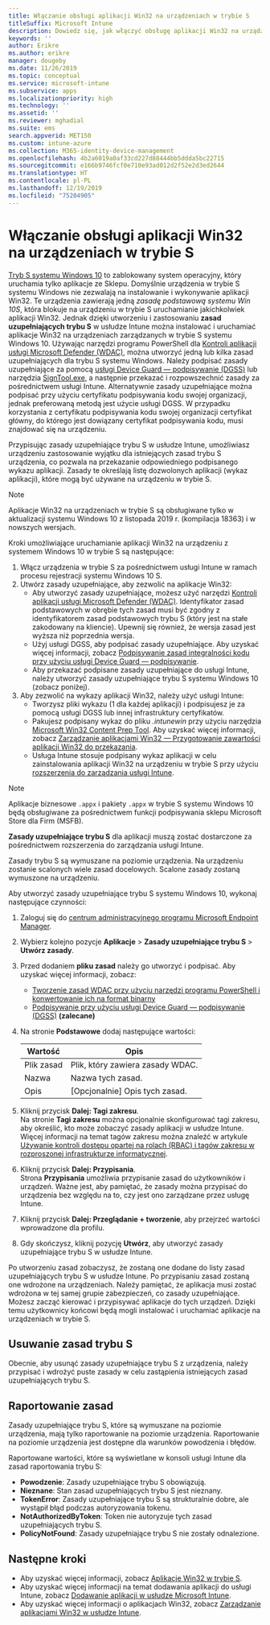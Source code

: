 ```yaml
---
title: Włączanie obsługi aplikacji Win32 na urządzeniach w trybie S
titleSuffix: Microsoft Intune
description: Dowiedz się, jak włączyć obsługę aplikacji Win32 na urządzeniach w trybie S przy użyciu usługi Microsoft Intune.
keywords: ''
author: Erikre
ms.author: erikre
manager: dougeby
ms.date: 11/26/2019
ms.topic: conceptual
ms.service: microsoft-intune
ms.subservice: apps
ms.localizationpriority: high
ms.technology: ''
ms.assetid: ''
ms.reviewer: mghadial
ms.suite: ems
search.appverid: MET150
ms.custom: intune-azure
ms.collection: M365-identity-device-management
ms.openlocfilehash: 4b2a6019a0af33cd227d88444bb5ddda5bc22715
ms.sourcegitcommit: e166b9746fcf0e710e93ad012d2f52e2d3ed2644
ms.translationtype: HT
ms.contentlocale: pl-PL
ms.lasthandoff: 12/19/2019
ms.locfileid: "75204905"
---
```

# <a name="enable-win32-apps-on-s-mode-devices"></a>Włączanie obsługi aplikacji Win32 na urządzeniach w trybie S

[Tryb S systemu Windows 10](https://docs.microsoft.com/windows/deployment/s-mode) to zablokowany system operacyjny, który uruchamia tylko aplikacje ze Sklepu. Domyślnie urządzenia w trybie S systemu Windows nie zezwalają na instalowanie i wykonywanie aplikacji Win32. Te urządzenia zawierają jedną *zasadę podstawową systemu Win 10S*, która blokuje na urządzeniu w trybie S uruchamianie jakichkolwiek aplikacji Win32. Jednak dzięki utworzeniu i zastosowaniu **zasad uzupełniających trybu S** w usłudze Intune można instalować i uruchamiać aplikacje Win32 na urządzeniach zarządzanych w trybie S systemu Windows 10. Używając narzędzi programu PowerShell dla [Kontroli aplikacji usługi Microsoft Defender (WDAC)](https://docs.microsoft.com/windows/security/threat-protection/windows-defender-application-control/windows-defender-application-control), można utworzyć jedną lub kilka zasad uzupełniających dla trybu S systemu Windows. Należy podpisać zasady uzupełniające za pomocą [usługi Device Guard — podpisywanie (DGSS)](https://go.microsoft.com/fwlink/?linkid=2095629) lub narzędzia [SignTool.exe](https://docs.microsoft.com/windows/security/threat-protection/windows-defender-application-control/signing-policies-with-signtool), a następnie przekazać i rozpowszechnić zasady za pośrednictwem usługi Intune. Alternatywnie zasady uzupełniające można podpisać przy użyciu certyfikatu podpisywania kodu swojej organizacji, jednak preferowaną metodą jest użycie usługi DGSS. W przypadku korzystania z certyfikatu podpisywania kodu swojej organizacji certyfikat główny, do którego jest dowiązany certyfikat podpisywania kodu, musi znajdować się na urządzeniu.

Przypisując zasady uzupełniające trybu S w usłudze Intune, umożliwiasz urządzeniu zastosowanie wyjątku dla istniejących zasad trybu S urządzenia, co pozwala na przekazanie odpowiedniego podpisanego wykazu aplikacji. Zasady te określają listę dozwolonych aplikacji (wykaz aplikacji), które mogą być używane na urządzeniu w trybie S.

> [!NOTE]
> Aplikacje Win32 na urządzeniach w trybie S są obsługiwane tylko w aktualizacji systemu Windows 10 z listopada 2019 r. (kompilacja 18363) i w nowszych wersjach.

<!-- Add WDAC tooling diagram  -->

Kroki umożliwiające uruchamianie aplikacji Win32 na urządzeniu z systemem Windows 10 w trybie S są następujące:

1. Włącz urządzenia w trybie S za pośrednictwem usługi Intune w ramach procesu rejestracji systemu Windows 10 S.
2. Utwórz zasady uzupełniające, aby zezwolić na aplikacje Win32:
   - Aby utworzyć zasady uzupełniające, możesz użyć narzędzi [Kontroli aplikacji usługi Microsoft Defender (WDAC)](https://docs.microsoft.com/windows/security/threat-protection/windows-defender-application-control/windows-defender-application-control). Identyfikator zasad podstawowych w obrębie tych zasad musi być zgodny z identyfikatorem zasad podstawowych trybu S (który jest na stałe zakodowany na kliencie). Upewnij się również, że wersja zasad jest wyższa niż poprzednia wersja.
   - Użyj usługi DGSS, aby podpisać zasady uzupełniające. Aby uzyskać więcej informacji, zobacz [Podpisywanie zasad integralności kodu przy użyciu usługi Device Guard — podpisywanie](https://docs.microsoft.com/microsoft-store/sign-code-integrity-policy-with-device-guard-signing).
   - Aby przekazać podpisane zasady uzupełniające do usługi Intune, należy utworzyć zasady uzupełniające trybu S systemu Windows 10 (zobacz poniżej).
3. Aby zezwolić na wykazy aplikacji Win32, należy użyć usługi Intune:
   - Tworzysz pliki wykazu (1 dla każdej aplikacji) i podpisujesz je za pomocą usługi DGSS lub innej infrastruktury certyfikatów.
   - Pakujesz podpisany wykaz do pliku *.intunewin* przy użyciu narzędzia [Microsoft Win32 Content Prep Tool](https://go.microsoft.com/fwlink/?linkid=2065730). Aby uzyskać więcej informacji, zobacz [Zarządzanie aplikacjami Win32 — Przygotowanie zawartości aplikacji Win32 do przekazania](~/apps/apps-win32-app-management.md#prepare-the-win32-app-content-for-upload).
   - Usługa Intune stosuje podpisany wykaz aplikacji w celu zainstalowania aplikacji Win32 na urządzeniu w trybie S przy użyciu [rozszerzenia do zarządzania usługi Intune](~/apps/intune-management-extension.md).

> [!NOTE]
> Aplikacje biznesowe `.appx` i pakiety `.appx` w trybie S systemu Windows 10 będą obsługiwane za pośrednictwem funkcji podpisywania sklepu Microsoft Store dla Firm (MSFB).
>
> **Zasady uzupełniające trybu S** dla aplikacji muszą zostać dostarczone za pośrednictwem rozszerzenia do zarządzania usługi Intune.
>
> Zasady trybu S są wymuszane na poziomie urządzenia. Na urządzeniu zostanie scalonych wiele zasad docelowych. Scalone zasady zostaną wymuszone na urządzeniu.

Aby utworzyć zasady uzupełniające trybu S systemu Windows 10, wykonaj następujące czynności:

1. Zaloguj się do [centrum administracyjnego programu Microsoft Endpoint Manager](https://go.microsoft.com/fwlink/?linkid=2109431).
2. Wybierz kolejno pozycje **Aplikacje** > **Zasady uzupełniające trybu S** > **Utwórz zasady**.
3. Przed dodaniem **pliku zasad** należy go utworzyć i podpisać. Aby uzyskać więcej informacji, zobacz:
    - [Tworzenie zasad WDAC przy użyciu narzędzi programu PowerShell i konwertowanie ich na format binarny](https://go.microsoft.com/fwlink/?linkid=2095387)
    - [Podpisywanie przy użyciu usługi Device Guard — podpisywanie (DGSS)](https://go.microsoft.com/fwlink/?linkid=2095629) **(zalecane)**

4. Na stronie **Podstawowe** dodaj następujące wartości:

    | Wartość | Opis |
    |--------------|------------------------------------------------|
    | Plik zasad | Plik, który zawiera zasady WDAC. |
    | Nazwa | Nazwa tych zasad. |
    | Opis | [Opcjonalnie] Opis tych zasad. |

5. Kliknij przycisk **Dalej: Tagi zakresu**.<br>
   Na stronie **Tagi zakresu** można opcjonalnie skonfigurować tagi zakresu, aby określić, kto może zobaczyć zasady aplikacji w usłudze Intune. Więcej informacji na temat tagów zakresu można znaleźć w artykule [Używanie kontroli dostępu opartej na rolach (RBAC) i tagów zakresu w rozproszonej infrastrukturze informatycznej](~/fundamentals/scope-tags.md).

6. Kliknij przycisk **Dalej: Przypisania**.<br>
   Strona **Przypisania** umożliwia przypisanie zasad do użytkowników i urządzeń. Ważne jest, aby pamiętać, że zasady można przypisać do urządzenia bez względu na to, czy jest ono zarządzane przez usługę Intune.
7. Kliknij przycisk **Dalej: Przeglądanie + tworzenie**, aby przejrzeć wartości wprowadzone dla profilu.
8. Gdy skończysz, kliknij pozycję **Utwórz**, aby utworzyć zasady uzupełniające trybu S w usłudze Intune. 

Po utworzeniu zasad zobaczysz, że zostaną one dodane do listy zasad uzupełniających trybu S w usłudze Intune. Po przypisaniu zasad zostaną one wdrożone na urządzeniach. Należy pamiętać, że aplikacja musi zostać wdrożona w tej samej grupie zabezpieczeń, co zasady uzupełniające. Możesz zacząć kierować i przypisywać aplikacje do tych urządzeń. Dzięki temu użytkownicy końcowi będą mogli instalować i uruchamiać aplikacje na urządzeniach w trybie S.

## <a name="removal-of-s-mode-policy"></a>Usuwanie zasad trybu S

Obecnie, aby usunąć zasady uzupełniające trybu S z urządzenia, należy przypisać i wdrożyć puste zasady w celu zastąpienia istniejących zasad uzupełniających trybu S.

## <a name="policy-reporting"></a>Raportowanie zasad

Zasady uzupełniające trybu S, które są wymuszane na poziomie urządzenia, mają tylko raportowanie na poziomie urządzenia. Raportowanie na poziomie urządzenia jest dostępne dla warunków powodzenia i błędów. 

Raportowane wartości, które są wyświetlane w konsoli usługi Intune dla zasad raportowania trybu S:
- **Powodzenie**: Zasady uzupełniające trybu S obowiązują.
- **Nieznane**: Stan zasad uzupełniających trybu S jest nieznany.
- **TokenError**: Zasady uzupełniające trybu S są strukturalnie dobre, ale wystąpił błąd podczas autoryzowania tokenu.
- **NotAuthorizedByToken**: Token nie autoryzuje tych zasad uzupełniających trybu S.
- **PolicyNotFound**: Zasady uzupełniające trybu S nie zostały odnalezione.

## <a name="next-steps"></a>Następne kroki

- Aby uzyskać więcej informacji, zobacz [Aplikacje Win32 w trybie S](https://docs.microsoft.com/windows/security/threat-protection/windows-defender-application-control/lob-win32-apps-on-s).
- Aby uzyskać więcej informacji na temat dodawania aplikacji do usługi Intune, zobacz [Dodawanie aplikacji w usłudze Microsoft Intune](apps-add.md).
- Aby uzyskać więcej informacji o aplikacjach Win32, zobacz [Zarządzanie aplikacjami Win32 w usłudze Intune](~/apps/apps-win32-app-management.md).
